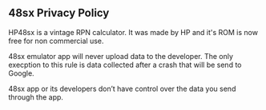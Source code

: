 ## 48sx Privacy Policy

HP48sx is a vintage RPN calculator. It was made by HP and it's ROM is now free for non commercial use.

48sx emulator app will never upload data to the developer. The only execption to this rule is data collected after a crash that will be send to Google.

48sx app or its developers don’t have control over the data you send through the app.

